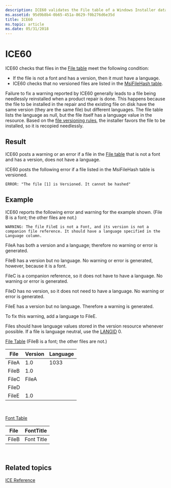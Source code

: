 ```yaml
---
description: ICE60 validates the File table of a Windows Installer database.
ms.assetid: 95d9b8b4-0b65-451a-8629-f0b276d6e35d
title: ICE60
ms.topic: article
ms.date: 05/31/2018
---
```


# ICE60

ICE60 checks that files in the [File table](file-table.md) meet the following condition:

-   If the file is not a font and has a version, then it must have a language.
-   ICE60 checks that no versioned files are listed in the [MsiFileHash table](msifilehash-table.md).

Failure to fix a warning reported by ICE60 generally leads to a file being needlessly reinstalled when a product repair is done. This happens because the file to be installed in the repair and the existing file on disk have the same version (they are the same file) but different languages. The file table lists the language as null, but the file itself has a language value in the resource. Based on the [file versioning rules](file-versioning-rules.md), the installer favors the file to be installed, so it is recopied needlessly.

## Result

ICE60 posts a warning or an error if a file in the [File table](file-table.md) that is not a font and has a version, does not have a language.

ICE60 posts the following error if a file listed in the MsiFileHash table is versioned.

``` syntax
ERROR: "The file [1] is Versioned. It cannot be hashed"
```

## Example

ICE60 reports the following error and warning for the example shown. (File B is a font; the other files are not.)

``` syntax
WARNING: The file FileE is not a Font, and its version is not a companion file reference. It should have a language specified in the Language column.
```

FileA has both a version and a language; therefore no warning or error is generated.

FileB has a version but no language. No warning or error is generated, however, because it is a font.

FileC is a companion reference, so it does not have to have a language. No warning or error is generated.

FileD has no version, so it does not need to have a language. No warning or error is generated.

FileE has a version but no language. Therefore a warning is generated.

To fix this warning, add a language to FileE.

Files should have language values stored in the version resource whenever possible. If a file is language neutral, use the [LANGID](column-data-types.md) 0.

[File Table](file-table.md) (FileB is a font; the other files are not.)



| File  | Version | Language |
|-------|---------|----------|
| FileA | 1.0     | 1033     |
| FileB | 1.0     |          |
| FileC | FileA   |          |
| FileD |         |          |
| FileE | 1.0     |          |



 

[Font Table](font-table.md)



| File  | FontTitle  |
|-------|------------|
| FileB | Font Title |



 

## Related topics

<dl> <dt>

[ICE Reference](ice-reference.md)
</dt> </dl>

 

 



